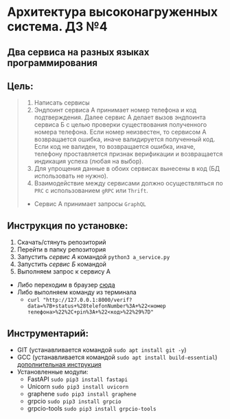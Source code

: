 # Архитектура высоконагруженных система. ДЗ №4
## Два сервиса на разных языках программирования


## Цель:
> 1. Написать сервисы
> 2. Эндпоинт сервиса А принимает номер телефона и код подтверждения.
> Далее сервис А делает вызов эндпоинта сервиса Б с целью проверки существования полученного номера телефона.
> Если номер неизвестен, то сервисом А возвращается ошибка, иначе валидируется полученный код.
> Если код не валиден, то возвращается ошибка, иначе, телефону проставляется признак верификации и возвращается индикация успеха (любая на выбор).
> 3. Для упрощения данные в обоих сервисах вынесены в код (БД использовать не нужно).
> 4. Взаимодействие между сервисами должно осуществляться по `PRC` с использованием `gRPC` или `Thrift`.
> * Сервис А принимает запросы `GraphQL`


## Инструкция по установке:
1. Скачать/стянуть репозиторий
1. Перейти в папку репозитория
1. Запустить *сервис А* командой `python3 a_service.py`
1. Запустить *сервис Б* командой ` `
1. Выполняем запрос к сервису А
  * Либо переходим в браузер [сюда](http://127.0.0.1:8000)
  * Либо выполняем команду из терминала 
  	* `curl "http://127.0.0.1:8000/verif?data=%7B+status+%28telefonNumber%3A+%22<номер телефона>%22%2C+pin%3A+%22<код>%22%29%7D"`



## Инструментарий:
- GIT (устанавливается командой `sudo apt install git -y`)
- GCC (устанавливается командой `sudo apt install build-essential`) [дополнительная инструкция](https://losst.ru/ustanovka-gcc-v-ubuntu-16-04)
- Установленные модули:
	+ FastAPI `sudo pip3 install fastapi`
	+ Unicorn `sudo pip3 install uvicorn`
	+ graphene `sudo pip3 install graphene`
	+ grpcio `sudo pip3 install grpcio`
	+ grpcio-tools `sudo pip3 install grpcio-tools`

